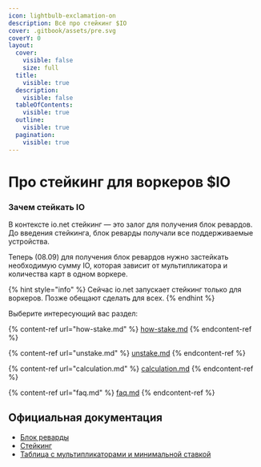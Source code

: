 ```yaml
---
icon: lightbulb-exclamation-on
description: Всё про стейкинг $IO
cover: .gitbook/assets/pre.svg
coverY: 0
layout:
  cover:
    visible: false
    size: full
  title:
    visible: true
  description:
    visible: false
  tableOfContents:
    visible: true
  outline:
    visible: true
  pagination:
    visible: true
---
```


# Про стейкинг для воркеров $IO

### Зачем стейкать IO&#x20;

В контексте io.net стейкинг — это залог для получения блок ревардов. До введения стейкинга, блок реварды получали все поддерживаемые устройства.&#x20;

Теперь (08.09) для получения блок ревардов нужно застейкать необходимую сумму IO, которая зависит от мультипликатора и количества карт в одном воркере.&#x20;



{% hint style="info" %}
Сейчас io.net запускает стейкинг только для воркеров. Позже обещают сделать для всех.
{% endhint %}

Выберите интересующий вас раздел:&#x20;

{% content-ref url="how-stake.md" %}
[how-stake.md](how-stake.md)
{% endcontent-ref %}

{% content-ref url="unstake.md" %}
[unstake.md](unstake.md)
{% endcontent-ref %}

{% content-ref url="calculation.md" %}
[calculation.md](calculation.md)
{% endcontent-ref %}

{% content-ref url="faq.md" %}
[faq.md](faq.md)
{% endcontent-ref %}

## Официальная документация

* [Блок реварды](https://docs.io.net/docs/block-rewards)
* [Стейкинг](https://docs.io.net/docs/io-staking)
* [Таблица с мультипликаторами и минимальной ставкой](https://docs.io.net/docs/proposed-device-block-reward-multiplier)
